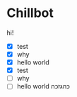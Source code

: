 # Chillbot
hi!
- [X] test
- [X] why
- [X] hello world
- [X] test
- [ ] why
- [ ] hello world
כהגזכה

